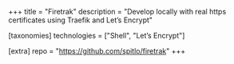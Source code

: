 +++
title = "Firetrak"
description = "Develop locally with real https certificates using Traefik and Let’s Encrypt"

[taxonomies]
technologies = ["Shell", "Let’s Encrypt"]

[extra]
repo = "https://github.com/spitlo/firetrak"
+++

